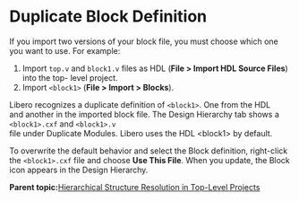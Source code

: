 # Duplicate Block Definition

If you import two versions of your block file, you must choose which one you want to use. For example:

1.  Import `top.v` and `block1.v` files as HDL \(**File &gt; Import HDL Source Files**\) into the top- level project.
2.  Import `<block1>` \(**File &gt; Import &gt; Blocks**\).

Libero recognizes a duplicate definition of `<block1>`. One from the HDL<br /> and another in the imported block file. The Design Hierarchy tab shows a<br /> `<block1>.cxf` and `<block1>.v`<br /> file under Duplicate Modules. Libero uses the HDL &lt;block1&gt; by default.

To overwrite the default behavior and select the Block definition, right-click the `<block1>.cxf` file and choose **Use This File**. When you update, the Block icon appears in the Design Hierarchy.

**Parent topic:**[Hierarchical Structure Resolution in Top-Level Projects](GUID-D3B456A7-5EC4-4F0D-84A4-4B478EA51793.md)

